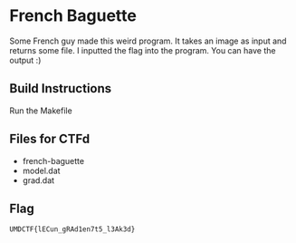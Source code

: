 # French Baguette
Some French guy made this weird program. It takes an image as input and returns some file. I inputted the flag into the program. You can have the output :)

## Build Instructions
Run the Makefile

## Files for CTFd
- french-baguette
- model.dat
- grad.dat

## Flag
`UMDCTF{lECun_gRAd1en7t5_l3Ak3d}`
